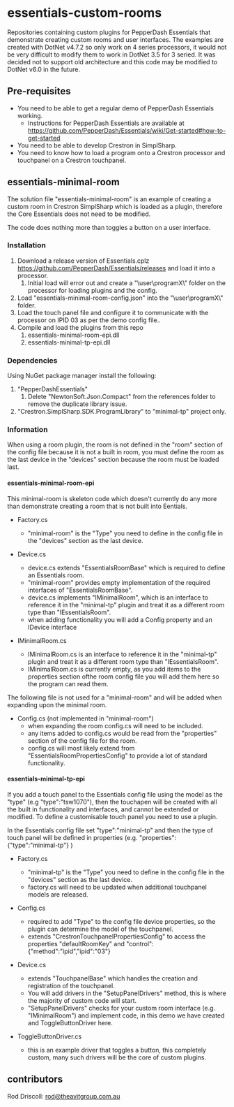 # essentials-custom-rooms

Repositories containing custom plugins for PepperDash Essentials that demonstrate creating custom rooms and user interfaces.
The examples are created with DotNet v4.7.2 so only work on 4 series processors, it would not be very difficult to modify them to work in DotNet 3.5 for 3 seried. It was decided not to support old architecture and this code may be modified to DotNet v6.0 in the future.

## Pre-requisites

* You need to be able to get a regular demo of PepperDash Essentials working.
  * Instructions for PepperDash Essentials are available at <https://github.com/PepperDash/Essentials/wiki/Get-started#how-to-get-started>
* You need to be able to develop Crestron in SimplSharp.
* You need to know how to load a program onto a Crestron processor and touchpanel on a Crestron touchpanel.
  
## essentials-minimal-room

The solution file "essentials-minimal-room" is an example of creating a custom room in Crestron SimplSharp which is loaded as a plugin, therefore the Core Essentials does not need to be modified.

The code does nothing more than toggles a button on a user interface.

### Installation

1. Download a release version of Essentials.cplz <https://github.com/PepperDash/Essentials/releases> and load it into a processor.
   1. Initial load will error out and create a "\\user\\programX\\" folder on the processor for loading plugins and the config.
2. Load "essentials-minimal-room-config.json" into the "\\user\\programX\\" folder.
3. Load the touch panel file and configure it to communicate with the processor on IPID 03 as per the demo config file..
4. Compile and load the plugins from this repo
   1. essentials-minimal-room-epi.dll
   2. essentials-minimal-tp-epi.dll

### Dependencies

Using NuGet package manager install the following:

1. "PepperDashEssentials"
   1. Delete "NewtonSoft.Json.Compact" from the references folder to remove the duplicate library issue.
2. "Crestron.SimplSharp.SDK.ProgramLibrary" to "minimal-tp" project only.

### Information

When using a room plugin, the room is not defined in the "room" section of the config file because it is not a built in room, you must define the room as the last device in the "devices" section because the room must be loaded last.

#### essentials-minimal-room-epi

This minimal-room is skeleton code which doesn't currently do any more than demonstrate creating a room that is not built into Eentials.

* Factory.cs
  * "minimal-room" is the "Type" you need to define in the config file in the "devices" section as the last device.

* Device.cs
  * device.cs extends "EssentialsRoomBase" which is required to define an Essentials room.
  * "minimal-room" provides empty implementation of the required interfaces of "EssentialsRoomBase".
  * device.cs implements "IMinimalRoom", which is an interface to reference it in the "minimal-tp" plugin and treat it as a different room type than "IEssentialsRoom".
  * when adding functionality you will add a Config property and an IDevice interface

* IMinimalRoom.cs
  * IMinimalRoom.cs is an interface to reference it in the "minimal-tp" plugin and treat it as a different room type than "IEssentialsRoom".
  * IMinimalRoom.cs is currently empty, as you add items to the properties section ofthe room config file you will add them here so the program can read them.

The following file is not used for a "minimal-room" and will be added when expanding upon the minimal room.

* Config.cs (not implemented in "minimal-room")
  * when expanding the room config.cs will need to be included.
  * any items added to config.cs would be read from the "properties" section of the config file for the room.
  * config.cs will most likely extend from "EssentialsRoomPropertiesConfig" to provide a lot of standard functionality.

#### essentials-minimal-tp-epi

If you add a touch panel to the Essentials config file using the model as the "type" (e.g "type":"tsw1070"), then the touchapen will be created with all the built in functionality and interfaces, and cannot be extended or modified. To define a customisable touch panel you need to use a plugin.

In the Essentials config file set "type":"minimal-tp" and then the type of touch panel will be defined in properties (e.g. "properties":{"type":"minimal-tp"} )

* Factory.cs
  * "minimal-tp" is the "Type" you need to define in the config file in the "devices" section as the last device.
  * factory.cs will need to be updated when additional touchpanel models are released.
  
* Config.cs
  * required to add "Type" to the config file device properties, so the plugin can determine the model of the touchpanel.
  * extends "CrestronTouchpanelPropertiesConfig" to access the properties "defaultRoomKey" and "control":{"method":"ipid","ipid":"03"}

* Device.cs
  * extends "TouchpanelBase" which handles the creation and registration of the touchpanel.
  * You will add drivers in the "SetupPanelDrivers" method, this is where the majority of custom code will start.
  * "SetupPanelDrivers" checks for your custom room interface (e.g. "IMinimalRoom") and implement code, in this demo we have created and ToggleButtonDriver here.

* ToggleButtonDriver.cs
  * this is an example driver that toggles a button, this completely custom, many such drivers will be the core of custom plugins.

## contributors

Rod Driscoll: <rod@theavitgroup.com.au>
